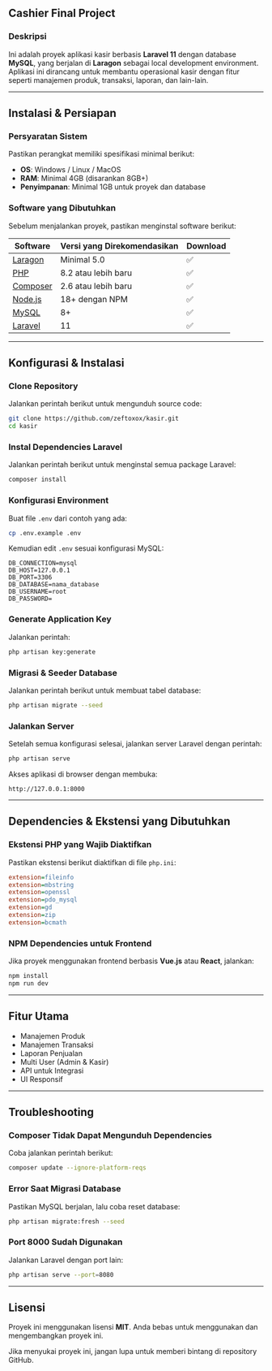 ## Cashier Final Project

### Deskripsi

Ini adalah proyek aplikasi kasir berbasis **Laravel 11** dengan database **MySQL**, yang berjalan di **Laragon** sebagai local development environment. Aplikasi ini dirancang untuk membantu operasional kasir dengan fitur seperti manajemen produk, transaksi, laporan, dan lain-lain.

---

## Instalasi & Persiapan

### Persyaratan Sistem

Pastikan perangkat memiliki spesifikasi minimal berikut:

-   **OS**: Windows / Linux / MacOS
-   **RAM**: Minimal 4GB (disarankan 8GB+)
-   **Penyimpanan**: Minimal 1GB untuk proyek dan database

### Software yang Dibutuhkan

Sebelum menjalankan proyek, pastikan menginstal software berikut:

| Software                                        | Versi yang Direkomendasikan | Download |
| ----------------------------------------------- | --------------------------- | -------- |
| [Laragon](https://laragon.org/)                 | Minimal 5.0                 | ✅       |
| [PHP](https://www.php.net/downloads.php)        | 8.2 atau lebih baru         | ✅       |
| [Composer](https://getcomposer.org/)            | 2.6 atau lebih baru         | ✅       |
| [Node.js](https://nodejs.org/en)                | 18+ dengan NPM              | ✅       |
| [MySQL](https://dev.mysql.com/downloads/mysql/) | 8+                          | ✅       |
| [Laravel](https://laravel.com/)                 | 11                          | ✅       |

---

## Konfigurasi & Instalasi

### Clone Repository

Jalankan perintah berikut untuk mengunduh source code:

```sh
git clone https://github.com/zeftoxox/kasir.git
cd kasir
```

### Instal Dependencies Laravel

Jalankan perintah berikut untuk menginstal semua package Laravel:

```sh
composer install
```

### Konfigurasi Environment

Buat file `.env` dari contoh yang ada:

```sh
cp .env.example .env
```

Kemudian edit `.env` sesuai konfigurasi MySQL:

```env
DB_CONNECTION=mysql
DB_HOST=127.0.0.1
DB_PORT=3306
DB_DATABASE=nama_database
DB_USERNAME=root
DB_PASSWORD=
```

### Generate Application Key

Jalankan perintah:

```sh
php artisan key:generate
```

### Migrasi & Seeder Database

Jalankan perintah berikut untuk membuat tabel database:

```sh
php artisan migrate --seed
```

### Jalankan Server

Setelah semua konfigurasi selesai, jalankan server Laravel dengan perintah:

```sh
php artisan serve
```

Akses aplikasi di browser dengan membuka:

```
http://127.0.0.1:8000
```

---

## Dependencies & Ekstensi yang Dibutuhkan

### Ekstensi PHP yang Wajib Diaktifkan

Pastikan ekstensi berikut diaktifkan di file `php.ini`:

```ini
extension=fileinfo
extension=mbstring
extension=openssl
extension=pdo_mysql
extension=gd
extension=zip
extension=bcmath
```

### NPM Dependencies untuk Frontend

Jika proyek menggunakan frontend berbasis **Vue.js** atau **React**, jalankan:

```sh
npm install
npm run dev
```

---

## Fitur Utama

-   Manajemen Produk
-   Manajemen Transaksi
-   Laporan Penjualan
-   Multi User (Admin & Kasir)
-   API untuk Integrasi
-   UI Responsif

---

## Troubleshooting

### Composer Tidak Dapat Mengunduh Dependencies

Coba jalankan perintah berikut:

```sh
composer update --ignore-platform-reqs
```

### Error Saat Migrasi Database

Pastikan MySQL berjalan, lalu coba reset database:

```sh
php artisan migrate:fresh --seed
```

### Port 8000 Sudah Digunakan

Jalankan Laravel dengan port lain:

```sh
php artisan serve --port=8080
```

---

## Lisensi

Proyek ini menggunakan lisensi **MIT**. Anda bebas untuk menggunakan dan mengembangkan proyek ini.

Jika menyukai proyek ini, jangan lupa untuk memberi bintang di repository GitHub.
